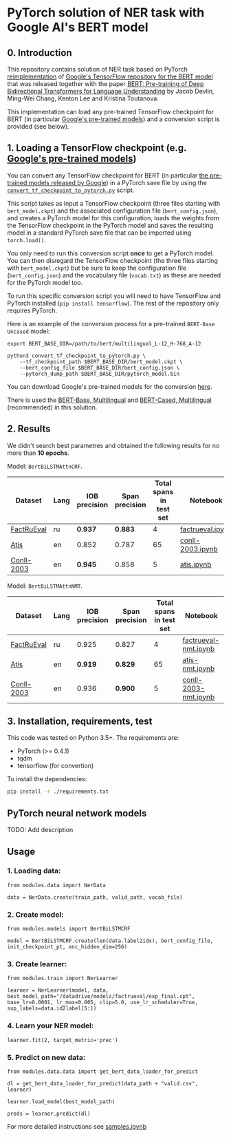 # PyTorch solution of NER task with Google AI's BERT model
## 0. Introduction

This repository contains solution of NER task based on PyTorch [reimplementation](https://github.com/huggingface/pytorch-pretrained-BERT) of [Google's TensorFlow repository for the BERT model](https://github.com/google-research/bert) that was released together with the paper [BERT: Pre-training of Deep Bidirectional Transformers for Language Understanding](https://arxiv.org/abs/1810.04805) by Jacob Devlin, Ming-Wei Chang, Kenton Lee and Kristina Toutanova.

This implementation can load any pre-trained TensorFlow checkpoint for BERT (in particular [Google's pre-trained models](https://github.com/google-research/bert)) and a conversion script is provided (see below).

## 1. Loading a TensorFlow checkpoint (e.g. [Google's pre-trained models](https://github.com/google-research/bert#pre-trained-models))

You can convert any TensorFlow checkpoint for BERT (in particular [the pre-trained models released by Google](https://github.com/google-research/bert#pre-trained-models)) in a PyTorch save file by using the [`convert_tf_checkpoint_to_pytorch.py`](convert_tf_checkpoint_to_pytorch.py) script.

This script takes as input a TensorFlow checkpoint (three files starting with `bert_model.ckpt`) and the associated configuration file (`bert_config.json`), and creates a PyTorch model for this configuration, loads the weights from the TensorFlow checkpoint in the PyTorch model and saves the resulting model in a standard PyTorch save file that can be imported using `torch.load()`.

You only need to run this conversion script **once** to get a PyTorch model. You can then disregard the TensorFlow checkpoint (the three files starting with `bert_model.ckpt`) but be sure to keep the configuration file (`bert_config.json`) and the vocabulary file (`vocab.txt`) as these are needed for the PyTorch model too.

To run this specific conversion script you will need to have TensorFlow and PyTorch installed (`pip install tensorflow`). The rest of the repository only requires PyTorch.

Here is an example of the conversion process for a pre-trained `BERT-Base Uncased` model:

```shell
export BERT_BASE_DIR=/path/to/bert/multilingual_L-12_H-768_A-12

python3 convert_tf_checkpoint_to_pytorch.py \
    --tf_checkpoint_path $BERT_BASE_DIR/bert_model.ckpt \
    --bert_config_file $BERT_BASE_DIR/bert_config.json \
    --pytorch_dump_path $BERT_BASE_DIR/pytorch_model.bin
```

You can download Google's pre-trained models for the conversion [here](https://github.com/google-research/bert#pre-trained-models).

There is used the [BERT-Base, Multilingual](https://storage.googleapis.com/bert_models/2018_11_03/multilingual_L-12_H-768_A-12.zip) and [BERT-Cased, Multilingual](https://storage.googleapis.com/bert_models/2018_11_23/multi_cased_L-12_H-768_A-12.zip) (recommended) in this solution.

## 2. Results
We didn't search best parametres and obtained the following results for no more than <b>10 epochs</b>.

Model: `BertBiLSTMAttnCRF`.

| Dataset | Lang | IOB precision | Span precision | Total spans in test set | Notebook
|-|-|-|-|-|-|
| [FactRuEval](https://github.com/dialogue-evaluation/factRuEval-2016) | ru | <b>0.937</b> | <b>0.883</b> | 4 | [factrueval.ipynb](https://github.com/king-menin/ner-bert/blob/master/factrueval.ipynb)
| [Atis](https://github.com/Microsoft/CNTK/tree/master/Examples/LanguageUnderstanding/ATIS/Data) | en | 0.852 | 0.787 | 65 | [conll-2003.ipynb](https://github.com/king-menin/ner-bert/blob/master/conll-2003.ipynb)
| [Conll-2003](https://github.com/kyzhouhzau/BERT-NER/tree/master/NERdata) | en | <b>0.945</b> | 0.858 | 5 | [atis.ipynb](https://github.com/king-menin/ner-bert/blob/master/atis.ipynb)

Model: `BertBiLSTMAttnNMT`.

| Dataset | Lang | IOB precision | Span precision | Total spans in test set | Notebook
|-|-|-|-|-|-|
| [FactRuEval](https://github.com/dialogue-evaluation/factRuEval-2016) | ru | 0.925 | 0.827 | 4 | [factrueval-nmt.ipynb](https://github.com/king-menin/ner-bert/blob/master/factrueval-nmt.ipynb)
| [Atis](https://github.com/Microsoft/CNTK/tree/master/Examples/LanguageUnderstanding/ATIS/Data) | en | <b>0.919</b> | <b>0.829</b> | 65 | [atis-nmt.ipynb](https://github.com/king-menin/ner-bert/blob/master/atis-nmt.ipynb)
| [Conll-2003](https://github.com/kyzhouhzau/BERT-NER/tree/master/NERdata) | en | 0.936 | <b>0.900</b> | 5 | [conll-2003-nmt.ipynb](https://github.com/king-menin/ner-bert/blob/master/conll-2003-nmt.ipynb)


## 3. Installation, requirements, test

This code was tested on Python 3.5+. The requirements are:

- PyTorch (>= 0.4.1)
- tqdm
- tensorflow (for convertion)

To install the dependencies:

````bash
pip install -r ./requirements.txt
````

## PyTorch neural network models

TODO: Add description


## Usage

### 1. Loading data:

```from modules.data import NerData```

```data = NerData.create(train_path, valid_path, vocab_file)```

### 2. Create model:

```from modules.models import BertBiLSTMCRF```

```model = BertBiLSTMCRF.create(len(data.label2idx), bert_config_file, init_checkpoint_pt, enc_hidden_dim=256)```

### 3. Create learner:

```from modules.train import NerLearner```

```learner = NerLearner(model, data, best_model_path="/datadrive/models/factrueval/exp_final.cpt", base_lr=0.0001, lr_max=0.005, clip=5.0, use_lr_scheduler=True, sup_labels=data.id2label[5:])```

### 4. Learn your NER model:

```learner.fit(2, target_metric='prec')```

### 5. Predict on new data:

```from modules.data.data import get_bert_data_loader_for_predict```

```dl = get_bert_data_loader_for_predict(data_path + "valid.csv", learner)```

```learner.load_model(best_model_path)```

```preds = learner.predict(dl)```

For more detailed instructions see [samples.ipynb](https://github.com/king-menin/ner-bert/blob/master/samples.ipynb)
